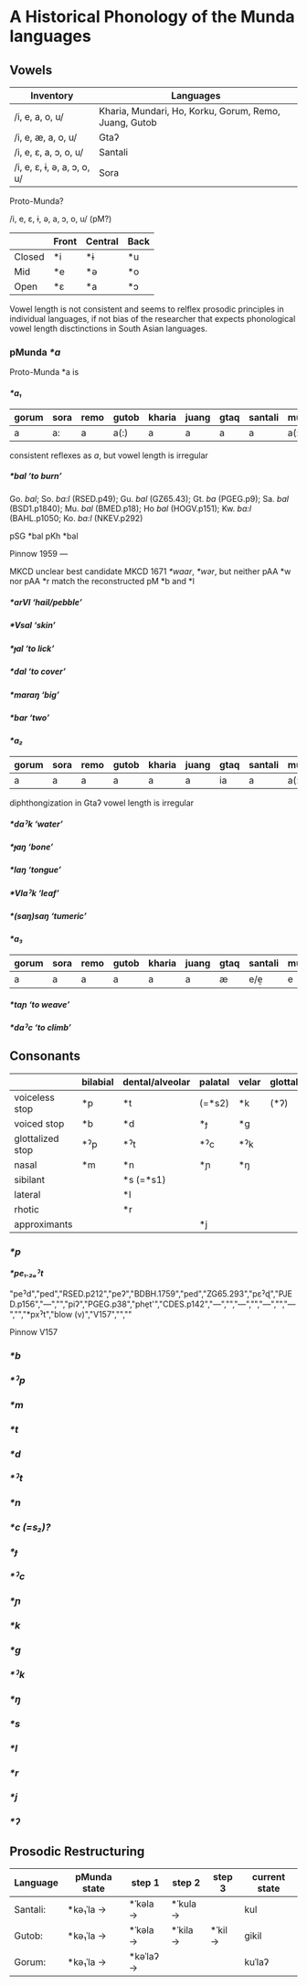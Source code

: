 # A Historical Phonology of the Munda languages

## Vowels
|Inventory|Languages|
|---------|---------|
|/i, e, a, o, u/|Kharia, Mundari, Ho, Korku, Gorum, Remo, Juang, Gutob|
|/i, e, æ, a, o, u/|Gtaʔ|
|/i, e, ɛ, a, ɔ, o, u/|Santali|
|/i, e, ɛ, ɨ, ə, a, ɔ, o, u/|Sora|

Proto-Munda?

/i, e, ɛ, ɨ, ə, a, ɔ, o, u/ (pM?)

|        | Front | Central | Back |
| ------ | ----- | ------- | ---- |
| Closed |  \*i  |   \*ɨ   |  \*u |
| Mid    |  \*e  |   \*ə   |  \*o |
| Open   |  \*ɛ  |   \*a   |  \*ɔ |

Vowel length is not consistent and seems to relflex prosodic principles in individual languages, if not bias of the researcher that expects phonological vowel length disctinctions in South Asian languages.

### pMunda _\*a_

Proto-Munda \*a is

#### _\*a₁_

|gorum|sora|remo|gutob|kharia|juang|gtaq|santali|mundari|ho|korwa|korku|
|-----|----|----|-----|------|-----|----|-------|-------|--|-----|-----|
|a|a:|a|a(:)|a|a|a|a|a(:)|a|a(:)|a(:)|

consistent reflexes as _a_, but vowel length is irregular

##### _\*bal_ ‘to burn’

Go. _bal_; So. _ba:l_ (RSED.p49); Gu. _bal_ (GZ65.43); Gt. _ba_ (PGEG.p9); Sa. _bal_ (BSD1.p1840); Mu. _bal_ (BMED.p18); Ho _bal_ (HOGV.p151); Kw. _ba:l_ (BAHL.p1050; Ko. _ba:l_ (NKEV.p292)

pSG \*bal
pKh \*bal

Pinnow 1959 —

MKCD unclear best candidate MKCD 1671 _\*waar_, _\*wər_, but neither pAA \*w nor pAA \*r match the reconstructed pM \*b and \*l 

##### _\*arVl_ ‘hail/pebble’

##### _\*Vsal_ ‘skin’

##### _\*ɟal_ ‘to lick’

##### _\*dal_ ‘to cover’

##### _\*maraŋ_ ‘big’

##### _\*bar_ ‘two’


#### _\*a₂_

|gorum|sora|remo|gutob|kharia|juang|gtaq|santali|mundari|ho|korwa|korku|
|-----|----|----|-----|------|-----|----|-------|-------|--|-----|-----|
|a|a|a|a|a|a|ia|a|a(:)|a(:)|a(:)|a|

diphthongization in Gtaʔ vowel length is irregular

##### _\*daˀk_ ‘water’

##### _\*ɟaŋ_ ‘bone’

##### _\*laŋ_ ‘tongue’

##### _\*Vlaˀk_ ‘leaf’

##### _\*(saŋ)saŋ_ ‘tumeric’

#### _\*a₃_

|gorum|sora|remo|gutob|kharia|juang|gtaq|santali|mundari|ho|korwa|korku|
|-----|----|----|-----|------|-----|----|-------|-------|--|-----|-----|
|a|a|a|a|a|a|æ|e/e̠|e|e|e|?|

##### _\*taɲ_ ‘to weave’

##### _\*daˀc_ ‘to climb’


## Consonants

|                  | bilabial | dental/alveolar | palatal | velar | glottal |
| ---------------- | -------- | --------------- | ------- | ----- | ------- |
| voiceless stop   | \*p      | \*t             | (=\*s2) | \*k   | (\*ʔ)   |
| voiced stop      | \*b      | \*d             | \*ɟ     | \*g   |         |
| glottalized stop | \*ˀp     | \*ˀt            | \*ˀc    | \*ˀk  |         |
| nasal            | \*m      | \*n             | \*ɲ     | \*ŋ   |         |
| sibilant         |          | \*s (=\*s1)     |         |       |         |
| lateral          |          | \*l             |         |       |         |
| rhotic           |          | \*r             |         |       |         |
| approximants     |          |                 |  \*j    |       |         |

### _\*p_

#### _\*pe₁.₂ₐˀt_

"peˀd","ped","RSED.p212","peʔ","BDBH.1759","ped","ZG65.293","pɛˀɖ","PJED.p156","—","","piʔ","PGEG.p38","phe̠t'","CDES.p142","—","","—","","—","","—","","*pxˀt","blow (v)","V157","",""

Pinnow V157

### _\*b_

### _\*ˀp_

### _\*m_

### _\*t_

### _\*d_

### _\*ˀt_

### _\*n_

### _\*c (=s₂)?_

### _\*ɟ_

### _\*ˀc_

### _\*ɲ_

### _\*k_

### _\*g_

### _\*ˀk_

### _\*ŋ_

### _\*s_
### _\*l_
### _\*r_
### _\*j_
### _\*ʔ_

## Prosodic Restructuring

| Language | pMunda state | step 1    | step 2   | step 3  | current state |
| -------- | ------------ | --------- | -------- | ------- | ------------- |
| Santali: | *kə₁ˈla →    | *ˈkəla →  | *ˈkula → |         | kul           |
| Gutob:   | *kə₁ˈla →    | *ˈkəla →  | *ˈkila → | *ˈkil → | gikil         |
| Gorum:   | *kə₁ˈla →    | *kəˈlaʔ → |          |         | kuˈlaʔ        |
